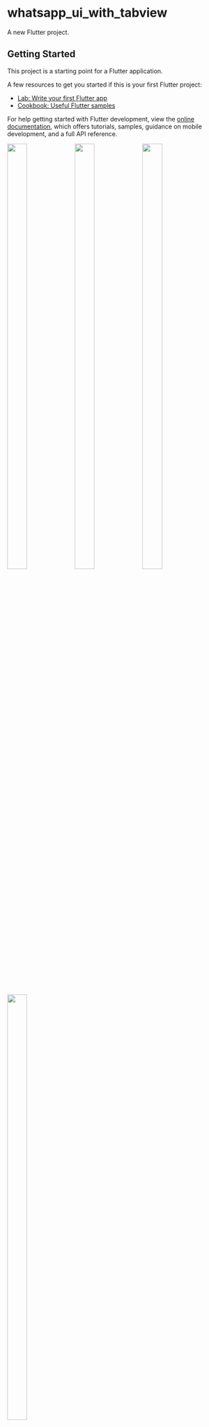 # whatsapp_ui_with_tabview

A new Flutter project.

## Getting Started

This project is a starting point for a Flutter application.

A few resources to get you started if this is your first Flutter project:

- [Lab: Write your first Flutter app](https://docs.flutter.dev/get-started/codelab)
- [Cookbook: Useful Flutter samples](https://docs.flutter.dev/cookbook)

For help getting started with Flutter development, view the
[online documentation](https://docs.flutter.dev/), which offers tutorials,
samples, guidance on mobile development, and a full API reference.

<p>
<img src="https://user-images.githubusercontent.com/119835333/234750306-069c05b4-8637-4cbb-84ad-e567a1c12bb5.png" height="50%"width="30%">
<img src="https://user-images.githubusercontent.com/119835333/234750296-7d5b24e9-9192-452c-ad08-828e86b63836.png" height="50%"width="30%">
<img src="https://user-images.githubusercontent.com/119835333/234750299-80a1a5cd-474f-4f69-a319-15d8a895594d.png" height="50%"width="30%">
<img src="https://user-images.githubusercontent.com/119835333/234750303-5ce94309-5d74-4eba-bf40-1d94a6da7793.png" height="50%"width="30%">
</p>
